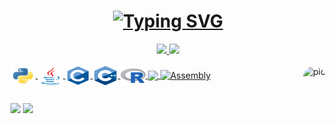 <!-- ## <／Ｂｒ１ｎ３_ｓ> ™ -->

<h1 align="center">
<a href="https://git.io/typing-svg"><img src="https://readme-typing-svg.herokuapp.com?font=Cascadia+code&size=35&pause=1000&color=13A10E&center=true&vCenter=true&random=false&width=435&lines=%24+%3C+%2F+B+r+1+n+3+_+s+%3E" alt="Typing SVG" /></a>
<!-- <img src="https://readme-typing-svg.herokuapp.com/?font=Righteous&size=35&center=true&vCenter=true&width=500&height=70&duration=4000&lines=<+/+B+r+1+n+3+_+s+™+>;" /> -->
</h1>

<div align="center">
  <a href="https://github.com/paulovictorbrines">
  <img height="150em" src="https://github-readme-stats.vercel.app/api?username=paulovictorbrines&show_icons=true&theme=chartreuse-dark&include_all_commits=true&count_private=true"/>
  <img height="150em" src="https://github-readme-stats.vercel.app/api/top-langs/?username=paulovictorbrines&layout=compact&langs_count=7&theme=chartreuse-dark"/>
    
</div>
<div style="display: inline_block"><br>
  <img align="center" alt="Python" height="30" width="40" src="https://raw.githubusercontent.com/devicons/devicon/master/icons/python/python-original.svg">
  <img align="center" alt="Java" height="30" width="40" src="https://raw.githubusercontent.com/devicons/devicon/master/icons/java/java-original.svg">
  <img align="center" alt="C" height="30" width="40" src="https://raw.githubusercontent.com/devicons/devicon/master/icons/c/c-original.svg">
  <img align="center" alt="C++" height="30" width="40" src="https://raw.githubusercontent.com/devicons/devicon/master/icons/cplusplus/cplusplus-original.svg">
  <img align="center" alt="R" height="30" width="40" src="https://raw.githubusercontent.com/devicons/devicon/master/icons/r/r-original.svg">
  <img align="center" alt=" " height="30" width="8" src="https://user-images.githubusercontent.com/73205479/158086259-cd4094fc-c3f7-4761-bf5f-f5603de29f45.png">
  <img align="center" alt="Assembly" height="25" width="25" src="https://user-images.githubusercontent.com/73205479/158086021-6c5de8e0-74dc-4f42-b66a-c18c174f023b.png">
  <img align="right" alt="pic" height="160" style="border-radius:50px;" src="https://user-images.githubusercontent.com/73205479/190880176-e1c0b969-6427-4841-a3c7-d614b52f6bb0.gif">
</div>
  
  ##

<div> 
  <a href="https://www.linkedin.com/in/paulovictorfs" target="_blank"><img src="https://img.shields.io/badge/-LinkedIn-%230077B5?style=for-the-badge&logo=linkedin&logoColor=white" target="_blank"></a> 
  <a href = "mailto:contatopaulovictor.brines@outlook.com"><img src="https://img.shields.io/badge/Microsoft_Outlook-0078D4?style=for-the-badge&logo=microsoft-outlook&logoColor=white" target="_blank"></a> 
</div>

